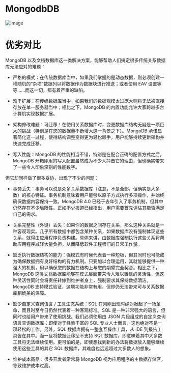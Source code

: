 # MongodbDB

![image](https://user-images.githubusercontent.com/5803001/51297667-2ca78400-1a5c-11e9-9a52-7b358fa0148c.png)

# 优劣对比

MongoDB 以及文档数据库这一类解决方案，能够帮助人们搞定很多传统关系数据库无法应对的难题：

- 严格的模式：在传统数据库当中，如果我们掌握的是动态数据，则必须创建一堆随机的“杂项”数据列以将数据作为数据块进行推送；或者使用 EAV 设置等等……而这一切，都有着严重的缺陷。

- 难于扩展：在传统数据库当中，如果我们的数据规模太过庞大则将无法被直接存放在单一服务器当中；相比之下，MongoDB 的内置功能允许大家跨越多台计算机实现数据扩展。

- 架构修改难题：可迁移！在使用关系数据库时，变更数据库结构无疑是一项巨大的挑战（特别是在您的数据量不断增大这一背景之下）。MongoDB 承诺显著简化这一过程，使得结构调整变得更为轻松顺手，用户能够持续更新架构并快速完成迁移。

- 写入性能：MongoDB 的性能相当不错，特别是在配合正确的配置方式之后。MongoDB 开箱即用的写入配置虽然成为不少人抨击它的理由，但也确实带来了一些令人印象深刻的性能数字。

但它却同样做了很多妥协，出现了不少的问题：

- 事务丢失：事务可以说是众多关系数据库（注意，不是全部，但确实是大多数）的核心特征。事务机制意味着用户能够以原子方式执行多项操作，并始终确保数据内容保持一致。MongoDB 4.0 已经于去年引入了事务机制，但其中仍然存在不少局限性。正如不少报道已经指出，用户需要首先评估其能否满足自己的需求。

- 关系完整性（外键）丢失：如果你的数据之间存在关系，那么这种关系就是一种客观现实。几乎所有数据中都包含某种关系，如果数据库没有强制体现这些关系，就得由应用程序负责构建。具体来讲，由数据库强制执行这些关系将帮助应用程序减轻大量负担，从而降低软件工程师们的日常工作量。

- 缺乏执行数据结构的能力：强模式有时候代表着一种短板，但其同时也可能成为确保数据拥有良好结构的有力机制。只要加以合理运用，其就能够提供一种强大的机制，用以确保您的数据在结构上与您的期望完全契合。相比之下，MongoDB 这类文档数据库能够在模式层面带来令人难以置信的灵活性，但这种灵活性同时会将责任转嫁到维护者身上，强制要求其保持数据清洁。MongoDB 支持模式验证，这项功能非常有用，但却仍无法带来可与关系数据库相媲美的保障。

- 缺少自定义查询语言 / 工具生态系统：SQL 在刚刚出现时绝对掀起了一场革命，而且时至今日仍然代表着一种客观标准。SQL 是一种非常强大的语言，但同时也给用户带来了使用挑战。我们必须使用由 JSON 片段组成的自定义查询语言查询数据库；即使对于经验丰富的 SQL 专业人士而言，这也绝对不是一项轻松的工作。另外，SQL 数据库拥有一整套互操作工具，从 IDE 到报告工具皆在其中。而一旦将数据迁移至不支持 SQL 数据库，即意味着其中大多数工具将无法继续使用。更可怕的是，即使想找到新的办法将数据放入能够继续使用这些工具的其它 SQL 数据库，其难度也远远超过大多数人的想象。

- 维护成本高昂：很多开发者常常将 MongoDB 视为应用程序的主数据存储区，导致维护成本过高。
